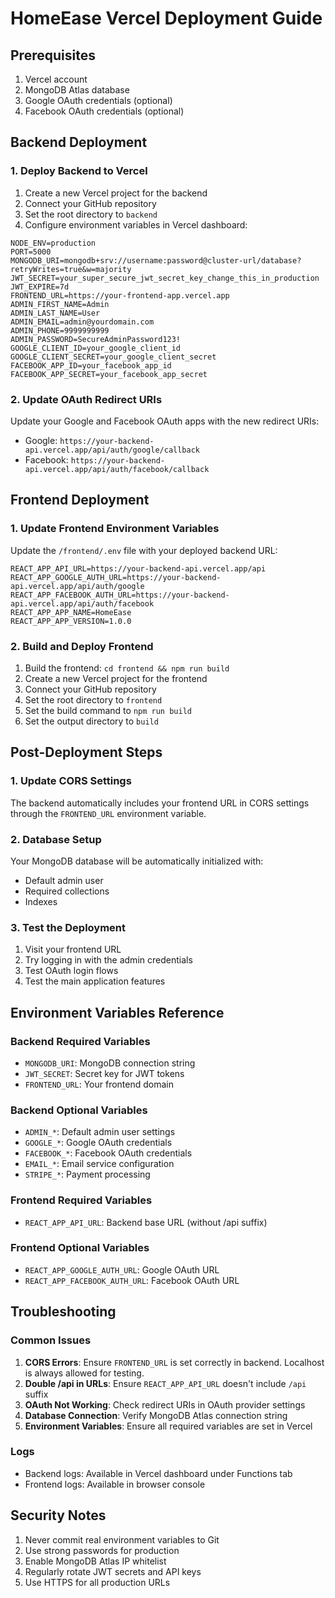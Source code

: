 # HomeEase Vercel Deployment Guide

## Prerequisites
1. Vercel account
2. MongoDB Atlas database
3. Google OAuth credentials (optional)
4. Facebook OAuth credentials (optional)

## Backend Deployment

### 1. Deploy Backend to Vercel
1. Create a new Vercel project for the backend
2. Connect your GitHub repository
3. Set the root directory to `backend`
4. Configure environment variables in Vercel dashboard:

```
NODE_ENV=production
PORT=5000
MONGODB_URI=mongodb+srv://username:password@cluster-url/database?retryWrites=true&w=majority
JWT_SECRET=your_super_secure_jwt_secret_key_change_this_in_production
JWT_EXPIRE=7d
FRONTEND_URL=https://your-frontend-app.vercel.app
ADMIN_FIRST_NAME=Admin
ADMIN_LAST_NAME=User
ADMIN_EMAIL=admin@yourdomain.com
ADMIN_PHONE=9999999999
ADMIN_PASSWORD=SecureAdminPassword123!
GOOGLE_CLIENT_ID=your_google_client_id
GOOGLE_CLIENT_SECRET=your_google_client_secret
FACEBOOK_APP_ID=your_facebook_app_id
FACEBOOK_APP_SECRET=your_facebook_app_secret
```

### 2. Update OAuth Redirect URIs
Update your Google and Facebook OAuth apps with the new redirect URIs:
- Google: `https://your-backend-api.vercel.app/api/auth/google/callback`
- Facebook: `https://your-backend-api.vercel.app/api/auth/facebook/callback`

## Frontend Deployment

### 1. Update Frontend Environment Variables
Update the `/frontend/.env` file with your deployed backend URL:

```
REACT_APP_API_URL=https://your-backend-api.vercel.app/api
REACT_APP_GOOGLE_AUTH_URL=https://your-backend-api.vercel.app/api/auth/google
REACT_APP_FACEBOOK_AUTH_URL=https://your-backend-api.vercel.app/api/auth/facebook
REACT_APP_APP_NAME=HomeEase
REACT_APP_APP_VERSION=1.0.0
```

### 2. Build and Deploy Frontend
1. Build the frontend: `cd frontend && npm run build`
2. Create a new Vercel project for the frontend
3. Connect your GitHub repository
4. Set the root directory to `frontend`
5. Set the build command to `npm run build`
6. Set the output directory to `build`

## Post-Deployment Steps

### 1. Update CORS Settings
The backend automatically includes your frontend URL in CORS settings through the `FRONTEND_URL` environment variable.

### 2. Database Setup
Your MongoDB database will be automatically initialized with:
- Default admin user
- Required collections
- Indexes

### 3. Test the Deployment
1. Visit your frontend URL
2. Try logging in with the admin credentials
3. Test OAuth login flows
4. Test the main application features

## Environment Variables Reference

### Backend Required Variables
- `MONGODB_URI`: MongoDB connection string
- `JWT_SECRET`: Secret key for JWT tokens
- `FRONTEND_URL`: Your frontend domain

### Backend Optional Variables
- `ADMIN_*`: Default admin user settings
- `GOOGLE_*`: Google OAuth credentials
- `FACEBOOK_*`: Facebook OAuth credentials
- `EMAIL_*`: Email service configuration
- `STRIPE_*`: Payment processing

### Frontend Required Variables
- `REACT_APP_API_URL`: Backend base URL (without /api suffix)

### Frontend Optional Variables
- `REACT_APP_GOOGLE_AUTH_URL`: Google OAuth URL
- `REACT_APP_FACEBOOK_AUTH_URL`: Facebook OAuth URL

## Troubleshooting

### Common Issues
1. **CORS Errors**: Ensure `FRONTEND_URL` is set correctly in backend. Localhost is always allowed for testing.
2. **Double /api in URLs**: Ensure `REACT_APP_API_URL` doesn't include `/api` suffix
3. **OAuth Not Working**: Check redirect URIs in OAuth provider settings
4. **Database Connection**: Verify MongoDB Atlas connection string
5. **Environment Variables**: Ensure all required variables are set in Vercel

### Logs
- Backend logs: Available in Vercel dashboard under Functions tab
- Frontend logs: Available in browser console

## Security Notes
1. Never commit real environment variables to Git
2. Use strong passwords for production
3. Enable MongoDB Atlas IP whitelist
4. Regularly rotate JWT secrets and API keys
5. Use HTTPS for all production URLs
